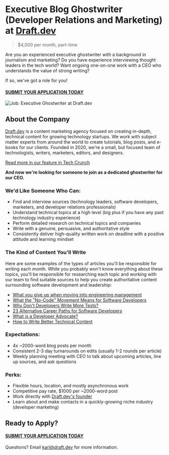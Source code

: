 # Executive Blog Ghostwriter (Developer Relations and Marketing) at [Draft.dev](https://draft.dev/)
> $4,000 per month, part-time

Are you an experienced executive ghostwriter with a background in journalism and marketing? Do you have experience interviewing thought leaders in the tech world? Want ongoing one-on-one work with a CEO who understands the value of strong writing?

If so, we've got a role for you!

#### [SUBMIT YOUR APPLICATION TODAY](https://airtable.com/shrd75lL9JbctxuMs)

![Job: Executive Ghostwriter at Draft.dev](https://draft.dev/learn/assets/posts/img_0990.png)

## About the Company
[Draft.dev](https://draft.dev/) is a content marketing agency focused on creating in-depth, technical content for growing technology startups. We work with subject matter experts from around the world to create tutorials, blog posts, and e-books for our clients. Founded in 2020, we're a small, but focused team of technologists, writers, marketers, editors, and designers.

[Read more in our feature in Tech Crunch](https://techcrunch.com/2021/07/29/draft-dev-ceo-karl-hughes-on-the-importance-of-using-experts-in-developer-marketing/)

**And now we're looking for someone to join as a dedicated ghostwriter for our CEO.**

### We'd Like Someone Who Can:
- Find and interview sources (technology leaders, software developers, marketers, and developer relations professionals)
- Understand technical topics at a high level (big plus if you have any past technology industry experience)
- Perform detailed research on technical topics and companies
- Write with a genuine, persuasive, and authoritative style
- Consistently deliver high-quality written work on deadline with a positive attitude and learning mindset

### The Kind of Content You'll Write
Here are some examples of the types of articles you'll be responsible for writing each month. While you probably won't know everything about these topics, you'll be responsible for researching each topic and working with our team to find suitable sources to help you create authoritative content surrounding software development and leadership:

- [What you give up when moving into engineering management](https://stackoverflow.blog/2022/02/23/what-you-give-up-when-moving-into-engineering-management/)
- [What the "No-Code" Movement Means for Software Developers](https://www.telerik.com/blogs/what-no-code-movement-means-for-software-developers)
- [Why Don't Developers Write More Tests?](https://dzone.com/articles/why-dont-developers-write-more-tests)
- [23 Alternative Career Paths for Software Developers](https://www.freecodecamp.org/news/alternative-career-paths/)
- [What is a Developer Advocate?](https://draft.dev/learn/what-is-a-developer-advocate)
- [How to Write Better Technical Content](https://draft.dev/learn/technical-content)

### Expectations:
- 4x ~2000-word blog posts per month
- Consistent 2-3 day turnarounds on edits (usually 1-2 rounds per article)
- Weekly planning meeting with CEO to talk about upcoming articles, line up sources, and ask questions

### Perks:
- Flexible hours, location, and mostly asynchronous work
- Competitive pay rate, $1000 per ~2000-word post
- Work directly with [Draft.dev's founder](https://www.linkedin.com/in/karllhughes)
- Learn about and make contacts in a quickly-growing niche industry (developer marketing)

## Ready to Apply?

#### [SUBMIT YOUR APPLICATION TODAY](https://airtable.com/shrd75lL9JbctxuMs)

Questions? Email [karl@draft.dev](mailto:karl@draft.dev) for more information.

